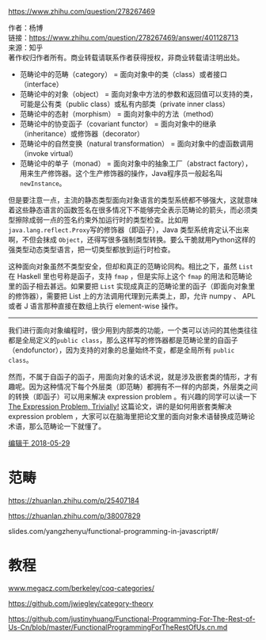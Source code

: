

https://www.zhihu.com/question/278267469






作者：杨博  
链接：https://www.zhihu.com/question/278267469/answer/401128713  
来源：知乎  
著作权归作者所有。商业转载请联系作者获得授权，非商业转载请注明出处。  
  

-   范畴论中的范畴（category） = 面向对象中的类（class）或者接口（interface）
-   范畴论中的对象（object） = 面向对象中方法的参数和返回值可以支持的类，可能是公有类（public class）或私有内部类（private inner class）
-   范畴论中的态射（morphism） = 面向对象中的方法（method）
-   范畴论中的协变函子（covariant functor） = 面向对象中的继承（inheritance）或修饰器（decorator）
-   范畴论中的自然变换（natural transformation） = 面向对象中的虚函数调用（invoke virtual）
-   范畴论中的单子（monad） = 面向对象中的抽象工厂（abstract factory），用来生产修饰器。这个生产修饰器的操作，Java程序员一般起名叫`newInstance`。

但是要注意一点，主流的静态类型面向对象语言的类型系统都不够强大，这就意味着这些静态语言的函数签名在很多情况下不能够完全表示范畴论的箭头，而必须类型擦除成弱一点的签名约束外加运行时的类型检查。比如用 `java.lang.reflect.Proxy`写的修饰器（即函子），Java 类型系统肯定认不出来啊，不但会抹成 `Object`，还得写很多强制类型转换。要么干脆就用Python这样的强类型动态类型语言，把一切类型都放到运行时检查。

这种面向对象虽然不类型安全，但却和真正的范畴论同构。相比之下，虽然 `List` 在 Haskell 里也号称是函子，支持 `fmap` ，但是实际上这个 `fmap` 的用法和范畴论里的函子相去甚远。如果要把 `List` 实现成真正的范畴论里的函子（即面向对象里的修饰器），需要把 List 上的方法调用代理到元素类上，即，允许 numpy 、 APL 或者 J 语言那种直接在数组上执行 element-wise 操作。

***

我们进行面向对象编程时，很少用到内部类的功能，一个类可以访问的其他类往往都是全局定义的`public class`，那么这样写的修饰器都是范畴论里的自函子（endofunctor），因为支持的对象的总量始终不变，都是全局所有 `public class`。

然而，不属于自函子的函子，用面向对象的话术说，就是涉及嵌套类的情形，才有趣呢。因为这种情况下每个外层类（即范畴）都拥有不一样的内部类，外层类之间的转换（即函子）可以用来解决 expression problem 。有兴趣的同学可以读一下 [The Expression Problem, Trivially!](https://link.zhihu.com/?target=https%3A//scholar.google.com.hk/scholar%3Fcluster%3D12405290729559917490%26hl%3Dzh-CN%26as_sdt%3D0%2C5) 这篇论文，讲的是如何用嵌套类解决 expression problem ，大家可以在脑海里把论文里的面向对象术语替换成范畴论术语，那么范畴论一下就懂了。

[编辑于 2018-05-29](/question/278267469/answer/401128713)

# 范畴
https://zhuanlan.zhihu.com/p/25407184


https://zhuanlan.zhihu.com/p/38007829

slides.com/yangzhenyu/functional-programming-in-javascript#/

# 教程

www.megacz.com/berkeley/coq-categories/


https://github.com/jwiegley/category-theory


https://github.com/justinyhuang/Functional-Programming-For-The-Rest-of-Us-Cn/blob/master/FunctionalProgrammingForTheRestOfUs.cn.md














































































